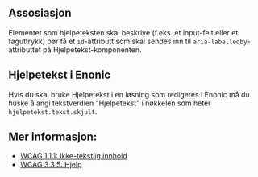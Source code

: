 ## Assosiasjon

Elementet som hjelpeteksten skal beskrive (f.eks. et input-felt eller et faguttrykk) bør få et `id`-attributt som skal sendes inn til `aria-labelledby`-attributtet på Hjelpetekst-komponenten.

## Hjelpetekst i Enonic

Hvis du skal bruke Hjelpetekst i en løsning som redigeres i Enonic må du huske å angi
tekstverdien "Hjelpetekst" i nøkkelen som heter `hjelpetekst.tekst.skjult`.

## Mer informasjon:

- [WCAG 1.1.1: Ikke-tekstlig innhold](https://uu.difi.no/krav-og-regelverk/wcag-20-standarden/111-ikke-tekstlig-innhold-niva)
- [WCAG 3.3.5: Hjelp](https://uu.difi.no/krav-og-regelverk/wcag-20-standarden/ikke-lovpalagte-krav/335-hjelp-niva-aaa)